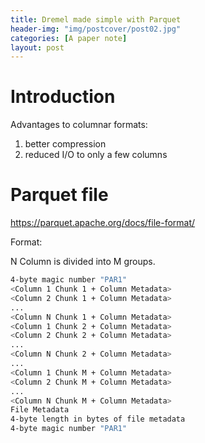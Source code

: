 ```yaml
---
title: Dremel made simple with Parquet
header-img: "img/postcover/post02.jpg"
categories: [A paper note]
layout: post
---
```


# Introduction

Advantages to columnar formats:

1. better compression
2. reduced I/O to only a few columns

# Parquet file 

https://parquet.apache.org/docs/file-format/

Format:

N Column is divided into M groups. 

```bash 
4-byte magic number "PAR1"
<Column 1 Chunk 1 + Column Metadata>
<Column 2 Chunk 1 + Column Metadata>
...
<Column N Chunk 1 + Column Metadata>
<Column 1 Chunk 2 + Column Metadata>
<Column 2 Chunk 2 + Column Metadata>
...
<Column N Chunk 2 + Column Metadata>
...
<Column 1 Chunk M + Column Metadata>
<Column 2 Chunk M + Column Metadata>
...
<Column N Chunk M + Column Metadata>
File Metadata
4-byte length in bytes of file metadata
4-byte magic number "PAR1"
```